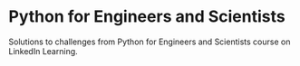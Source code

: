 # Python for Engineers and Scientists
 
Solutions to challenges from Python for Engineers and Scientists course on LinkedIn Learning.
